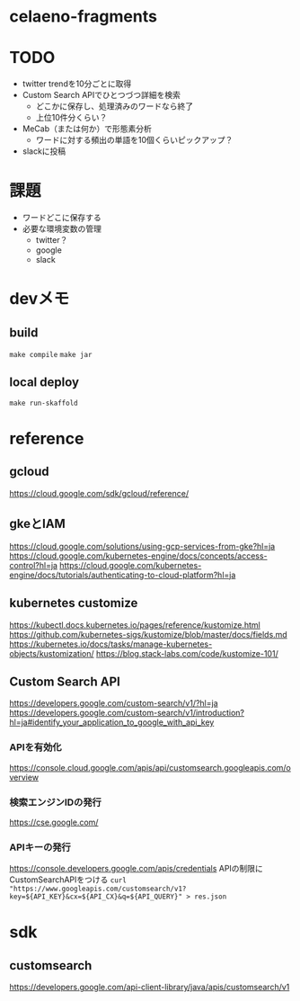 # celaeno-fragments

# TODO
- twitter trendを10分ごとに取得
- Custom Search APIでひとつづつ詳細を検索
  - どこかに保存し、処理済みのワードなら終了
  - 上位10件分くらい？
- MeCab（または何か）で形態素分析
  - ワードに対する頻出の単語を10個くらいピックアップ？
- slackに投稿

# 課題
- ワードどこに保存する
- 必要な環境変数の管理
  - twitter？
  - google
  - slack


# devメモ
## build
`make compile`
`make jar`

## local deploy
`make run-skaffold`


# reference
## gcloud
https://cloud.google.com/sdk/gcloud/reference/

## gkeとIAM
https://cloud.google.com/solutions/using-gcp-services-from-gke?hl=ja
https://cloud.google.com/kubernetes-engine/docs/concepts/access-control?hl=ja
https://cloud.google.com/kubernetes-engine/docs/tutorials/authenticating-to-cloud-platform?hl=ja

## kubernetes customize
https://kubectl.docs.kubernetes.io/pages/reference/kustomize.html
https://github.com/kubernetes-sigs/kustomize/blob/master/docs/fields.md
https://kubernetes.io/docs/tasks/manage-kubernetes-objects/kustomization/
https://blog.stack-labs.com/code/kustomize-101/

## Custom Search API
https://developers.google.com/custom-search/v1/?hl=ja
https://developers.google.com/custom-search/v1/introduction?hl=ja#identify_your_application_to_google_with_api_key

### APIを有効化
https://console.cloud.google.com/apis/api/customsearch.googleapis.com/overview

### 検索エンジンIDの発行
https://cse.google.com/

### APIキーの発行
https://console.developers.google.com/apis/credentials
APIの制限にCustomSearchAPIをつける
`curl "https://www.googleapis.com/customsearch/v1?key=${API_KEY}&cx=${API_CX}&q=${API_QUERY}" > res.json`


# sdk
## customsearch
https://developers.google.com/api-client-library/java/apis/customsearch/v1
